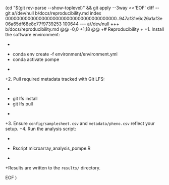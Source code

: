  (cd "$(git rev-parse --show-toplevel)" && git apply --3way <<'EOF' 
diff --git a//dev/null b/docs/reproducibility.md
index 0000000000000000000000000000000000000000..947af31e6c26a1af3e06a65df68e8c77f9739253 100644
--- a//dev/null
+++ b/docs/reproducibility.md
@@ -0,0 +1,18 @@
+# Reproducibility
+
+1. Install the software environment:
+   ```bash
+   conda env create -f environment/environment.yml
+   conda activate pompe
+   ```
+2. Pull required metadata tracked with Git LFS:
+   ```bash
+   git lfs install
+   git lfs pull
+   ```
+3. Ensure `config/samplesheet.csv` and `metadata/pheno.csv` reflect your setup.
+4. Run the analysis script:
+   ```bash
+   Rscript microarray_analysis_pompe.R
+   ```
+Results are written to the `results/` directory.
 
EOF
)

